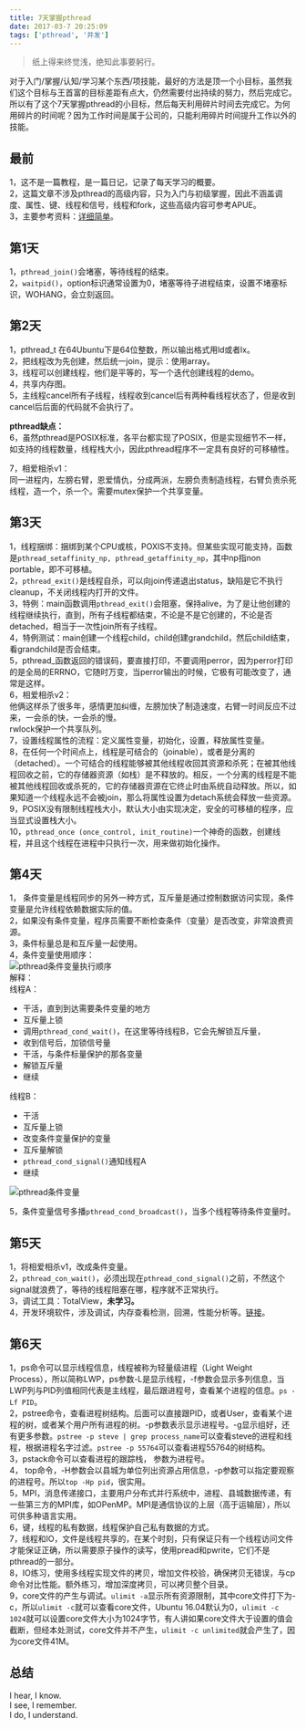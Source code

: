 ```yaml
---
title: 7天掌握pthread
date: 2017-03-7 20:25:09
tags: ['pthread', '并发']
---
```



> 纸上得来终觉浅，绝知此事要躬行。

对于入门/掌握/认知/学习某个东西/项技能，最好的方法是顶一个小目标，虽然我们这个目标与王首富的目标差距有点大，仍然需要付出持续的努力，然后完成它。所以有了这个7天掌握pthread的小目标，然后每天利用碎片时间去完成它。为何用碎片的时间呢？因为工作时间是属于公司的，只能利用碎片时间提升工作以外的技能。

<!--more-->

最前
---

1，这不是一篇教程，是一篇日记，记录了每天学习的概要。  
2，这篇文章不涉及pthread的高级内容，只为入门与初级掌握，因此不涵盖调度、属性、键、线程和信号，线程和fork，这些高级内容可参考APUE。  
3，主要参考资料：[详细简单](https://computing.llnl.gov/tutorials/pthreads/)。

第1天
---

1，`pthread_join()`会堵塞，等待线程的结束。  
2，`waitpid()`，option标识通常设置为0，堵塞等待子进程结束，设置不堵塞标识，WOHANG，会立刻返回。

第2天
---

1，pthread_t 在64Ubuntu下是64位整数，所以输出格式用ld或者lx。  
2，把线程改为先创建，然后统一join，提示：使用array。  
3，线程可以创建线程，他们是平等的，写一个迭代创建线程的demo。  
4，共享内存图。  
5，主线程cancel所有子线程，线程收到cancel后有两种看线程状态了，但是收到cancel后后面的代码就不会执行了。

**pthread缺点：**  
6，虽然pthread是POSIX标准，各平台都实现了POSIX，但是实现细节不一样，如支持的线程数量，线程栈大小，因此pthread程序不一定具有良好的可移植性。

7，相爱相杀v1：  
同一进程内，左膀右臂，恩爱情仇，分成两派，左膀负责制造线程，右臂负责杀死线程，造一个，杀一个。需要mutex保护一个共享变量。

第3天
---

1，线程捆绑：捆绑到某个CPU或核，POXIS不支持。但某些实现可能支持，函数是`pthread_setaffinity_np, pthread_getaffinity_np`，其中np指non portable，即不可移植。  
2，`pthread_exit()`是线程自杀，可以向join传递退出status，缺陷是它不执行cleanup，不关闭线程内打开的文件。  
3，特例：main函数调用`pthread_exit()`会阻塞，保持alive，为了是让他创建的线程继续执行，直到，所有子线程都结束，不论是不是它创建的，不论是否detached，相当于一次性join所有子线程。  
4，特例测试：main创建一个线程child，child创建grandchild，然后child结束，看grandchild是否会结束。  
5，pthread_函数返回的错误码，要直接打印，不要调用perror，因为perror打印的是全局的ERRNO，它随时万变，当perror输出的时候，它极有可能改变了，通常是这样。  
6，相爱相杀v2：  
他俩这样杀了很多年，感情更加纠缠，左膀加快了制造速度，右臂一时间反应不过来，一会杀的快，一会杀的慢。  
rwlock保护一个共享队列。  
7，设置线程属性的流程：定义属性变量，初始化，设置，释放属性变量。  
8，在任何一个时间点上，线程是可结合的（joinable），或者是分离的（detached）。一个可结合的线程能够被其他线程收回其资源和杀死；在被其他线程回收之前，它的存储器资源（如栈）是不释放的。相反，一个分离的线程是不能被其他线程回收或杀死的，它的存储器资源在它终止时由系统自动释放。所以，如果知道一个线程永远不会被join，那么将属性设置为detach系统会释放一些资源。  
9，POSIX没有限制线程栈大小，默认大小由实现决定，安全的可移植的程序，应当显式设置栈大小。  
10，`pthread_once (once_control, init_routine)`一个神奇的函数，创建线程，并且这个线程在进程中只执行一次，用来做初始化操作。

第4天
---

1， 条件变量是线程同步的另外一种方式，互斥量是通过控制数据访问实现，条件变量是允许线程依赖数据实际的值。  
2，如果没有条件变量，程序员需要不断检查条件（变量）是否改变，非常浪费资源。  
3，条件标量总是和互斥量一起使用。  
4，条件变量使用顺序：  
![pthread条件变量执行顺序](http://7xixtr.com1.z0.glb.clouddn.com/pthread_cond_2.png)  
解释：  
线程A：

* 干活，直到到达需要条件变量的地方
* 互斥量上锁
* 调用`pthread_cond_wait()`，在这里等待线程B，它会先解锁互斥量，
* 收到信号后，加锁信号量
* 干活，与条件标量保护的那各变量
* 解锁互斥量
* 继续

线程B：

* 干活
* 互斥量上锁
* 改变条件变量保护的变量
* 互斥量解锁
* `pthread_cond_signal()`通知线程A
* 继续

![pthread条件变量](http://7xixtr.com1.z0.glb.clouddn.com/pthread_cond.png-own)

5，条件变量信号多播`pthread_cond_broadcast()`，当多个线程等待条件变量时。

第5天
---

1，将相爱相杀v1，改成条件变量。  
2，`pthread_con_wait()`，必须出现在`pthread_cond_signal()`之前，不然这个signal就浪费了，等待的线程阻塞在哪，程序就不正常执行。  
3，调试工具：TotalView，**未学习。**  
4，开发环境软件，涉及调试，内存查看检测，回溯，性能分析等。[链接](https://hpc.llnl.gov/software/development-environment-software)。

第6天
---

1，ps命令可以显示线程信息，线程被称为轻量级进程（Light Weight Process），所以简称LWP，ps参数-L是显示线程，-f参数会显示多列信息，当LWP列与PID列值相同代表是主线程，最后跟进程号，查看某个进程的信息。`ps -Lf PID`。  
2，pstree命令，查看进程树结构。后面可以直接跟PID，或者User，查看某个进程的树，或者某个用户所有进程的树。-p参数表示显示进程号。-g显示组好，还有更多参数。`pstree -p steve | grep process_name`可以查看steve的进程和线程，根据进程名字过滤。`pstree -p 55764`可以查看进程55764的树结构。  
3，pstack命令可以查看进程的跟踪栈， 参数为进程号。  
4， top命令，-H参数会以县城为单位列出资源占用信息，-p参数可以指定要观察的进程号。所以`top -Hp pid`，很实用。  
5，MPI，消息传递接口，主要用户分布式并行系统中，进程、县城数据传递，有一些第三方的MPI库，如OPenMP。MPI是通信协议的上层（高于运输层），所以可供多种语言实用。  
6，键，线程的私有数据，线程保护自己私有数据的方式。  
7，线程和IO，文件是线程共享的，在某个时刻，只有保证只有一个线程访问文件才能保证正确，所以需要原子操作的读写，使用pread和pwrite，它们不是pthread的一部分。  
8，IO练习，使用多线程实现文件的拷贝，增加文件校验，确保拷贝无错误，与cp命令对比性能。额外练习，增加深度拷贝，可以拷贝整个目录。  
9，core文件的产生与调试。`ulimit -a`显示所有资源限制，其中core文件打下为-c，所以`ulimit -c`就可以查看core文件，Ubuntu 16.04默认为0，`ulimit -c 1024`就可以设置core文件大小为1024字节，有人讲如果core文件大于设置的值会截断，但经本处测试，core文件并不产生，`ulimit -c unlimited`就会产生了，因为core文件41M。

总结
---

I hear, I know.  
I see, I remember.  
I do, I understand.